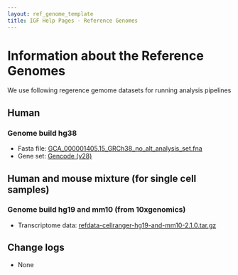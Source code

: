 ```yaml
---
layout: ref_genome_template
title: IGF Help Pages - Reference Genomes
---
```


# Information about the Reference Genomes

We use following regerence gemome datasets for running analysis pipelines

## Human
### Genome build hg38
* Fasta file: [GCA_000001405.15_GRCh38_no_alt_analysis_set.fna](ftp://ftp.ncbi.nlm.nih.gov/genomes/all/GCA/000/001/405/GCA_000001405.15_GRCh38/seqs_for_alignment_pipelines.ucsc_ids/GCA_000001405.15_GRCh38_no_alt_analysis_set.fna.gz)
* Gene set: [Gencode (v28)](ftp://ftp.ebi.ac.uk/pub/databases/gencode/Gencode_human/release_28/gencode.v28.primary_assembly.annotation.gtf.gz)

## Human and mouse mixture (for single cell samples)
### Genome build hg19 and mm10 (from 10xgenomics)
* Transcriptome data: [refdata-cellranger-hg19-and-mm10-2.1.0.tar.gz](http://cf.10xgenomics.com/supp/cell-exp/refdata-cellranger-hg19-and-mm10-2.1.0.tar.gz)

## Change logs

* None
